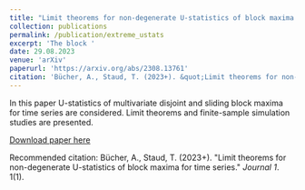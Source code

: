 ```yaml
---
title: "Limit theorems for non-degenerate U-statistics of block maxima for time series"
collection: publications
permalink: /publication/extreme_ustats
excerpt: 'The block '
date: 29.08.2023
venue: 'arXiv'
paperurl: 'https://arxiv.org/abs/2308.13761'
citation: 'Bücher, A., Staud, T. (2023+). &quot;Limit theorems for non-degenerate U-statistics of block maxima for time series &quot; <i>submitted</i>. 1(1).'
---
```

In this paper U-statistics of multivariate disjoint and sliding block maxima for time series are considered. Limit theorems and finite-sample simulation studies are presented.

[Download paper here](https://arxiv.org/pdf/2308.13761)

Recommended citation: Bücher, A., Staud, T. (2023+). "Limit theorems for non-degenerate U-statistics of block maxima for time series." <i>Journal 1</i>. 1(1).
